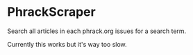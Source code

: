 # PhrackScraper
Search all articles in each phrack.org issues for a search term.

Currently this works but it's way too slow.
